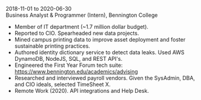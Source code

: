 2018-11-01 to 2020-06-30  
Business Analyst & Programmer (Intern), Bennington College

- Member of IT department (~1.7 million dollar budget).
- Reported to CIO. Spearheaded new data projects.
- Mined campus printing data to improve asset
  deployment and foster sustainable printing practices.
- Authored identity dictionary service to detect data leaks.
  Used AWS DynamoDB, NodeJS, SQL, and REST API's.
- Engineered the First Year Forum tech suite:
  https://www.bennington.edu/academics/advising
- Researched and interviewed payroll vendors. Given the
  SysAdmin, DBA, and CIO ideals, selected TimeSheet X.
- Remote Work (2020). API integrations and Help Desk.

